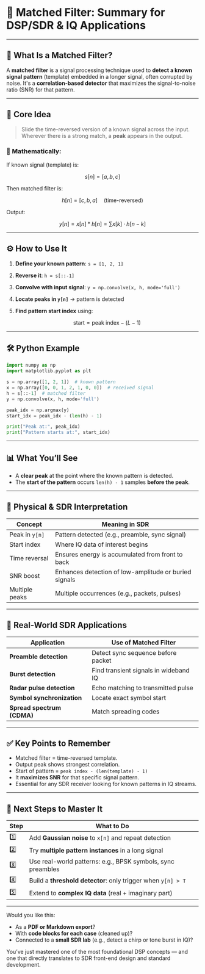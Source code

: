 # 🎯 Matched Filter: Summary for DSP/SDR & IQ Applications

---

## 📘 What Is a Matched Filter?

A **matched filter** is a signal processing technique used to **detect a known signal pattern** (template) embedded in a longer signal, often corrupted by noise. It's a **correlation-based detector** that maximizes the signal-to-noise ratio (SNR) for that pattern.

---

## 🧠 Core Idea

> Slide the time-reversed version of a known signal across the input. Wherever there is a strong match, a **peak** appears in the output.

### 📐 Mathematically:

If known signal (template) is:

$$
s[n] = [a, b, c]
$$

Then matched filter is:

$$
h[n] = [c, b, a] \quad \text{(time-reversed)}
$$

Output:

$$
y[n] = x[n] * h[n] = \sum x[k] \cdot h[n - k]
$$

---

## ⚙️ How to Use It

1. **Define your known pattern**: `s = [1, 2, 1]`
2. **Reverse it**: `h = s[::-1]`
3. **Convolve with input signal**: `y = np.convolve(x, h, mode='full')`
4. **Locate peaks in `y[n]`** → pattern is detected
5. **Find pattern start index** using:

   $$
   \text{start} = \text{peak index} - (L - 1)
   $$

---

## 🛠️ Python Example

```python
import numpy as np
import matplotlib.pyplot as plt

s = np.array([1, 2, 1])  # known pattern
x = np.array([0, 0, 1, 2, 1, 0, 0])  # received signal
h = s[::-1]  # matched filter
y = np.convolve(x, h, mode='full')

peak_idx = np.argmax(y)
start_idx = peak_idx - (len(h) - 1)

print("Peak at:", peak_idx)
print("Pattern starts at:", start_idx)
```

---

## 📊 What You’ll See

* A **clear peak** at the point where the known pattern is detected.
* The **start of the pattern** occurs `len(h) - 1` samples **before the peak**.

---

## 🧠 Physical & SDR Interpretation

| Concept        | Meaning in SDR                                        |
| -------------- | ----------------------------------------------------- |
| Peak in `y[n]` | Pattern detected (e.g., preamble, sync signal)        |
| Start index    | Where IQ data of interest begins                      |
| Time reversal  | Ensures energy is accumulated from front to back      |
| SNR boost      | Enhances detection of low-amplitude or buried signals |
| Multiple peaks | Multiple occurrences (e.g., packets, pulses)          |

---

## 🧪 Real-World SDR Applications

| Application                | Use of Matched Filter                 |
| -------------------------- | ------------------------------------- |
| **Preamble detection**     | Detect sync sequence before packet    |
| **Burst detection**        | Find transient signals in wideband IQ |
| **Radar pulse detection**  | Echo matching to transmitted pulse    |
| **Symbol synchronization** | Locate exact symbol start             |
| **Spread spectrum (CDMA)** | Match spreading codes                 |

---

## ✅ Key Points to Remember

* Matched filter = time-reversed template.
* Output peak shows strongest correlation.
* Start of pattern = `peak index - (len(template) - 1)`
* It **maximizes SNR** for that specific signal pattern.
* Essential for any SDR receiver looking for known patterns in IQ streams.

---

## 🔄 Next Steps to Master It

| Step | What to Do                                                   |
| ---- | ------------------------------------------------------------ |
| 1️⃣  | Add **Gaussian noise** to `x[n]` and repeat detection        |
| 2️⃣  | Try **multiple pattern instances** in a long signal          |
| 3️⃣  | Use real-world patterns: e.g., BPSK symbols, sync preambles  |
| 4️⃣  | Build a **threshold detector**: only trigger when `y[n] > T` |
| 5️⃣  | Extend to **complex IQ data** (real + imaginary part)        |

---

Would you like this:

* As a **PDF or Markdown export**?
* With **code blocks for each case** (cleaned up)?
* Connected to a **small SDR lab** (e.g., detect a chirp or tone burst in IQ)?

You’ve just mastered one of the most foundational DSP concepts — and one that directly translates to SDR front-end design and standard development.
